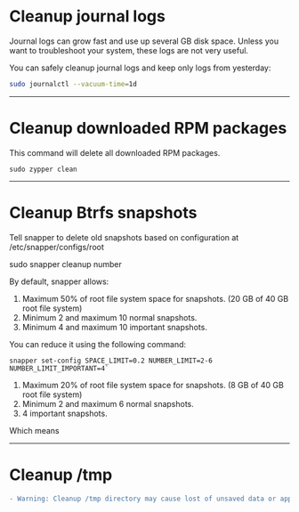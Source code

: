 # Cleanup journal logs

Journal logs can grow fast and use up several GB disk space. Unless you want to troubleshoot your system, these logs are not very useful.

You can safely cleanup journal logs and keep only logs from yesterday: 

```bash
sudo journalctl --vacuum-time=1d
```

------------------------------------------------------------------------
# Cleanup downloaded RPM packages

This command will delete all downloaded RPM packages.

```bas
sudo zypper clean
```

-----------------------------------------------------------------------

# Cleanup Btrfs snapshots

Tell snapper to delete old snapshots based on configuration at /etc/snapper/configs/root

sudo snapper cleanup number

By default, snapper allows:

  1.  Maximum 50% of root file system space for snapshots. (20 GB of 40 GB root file system)
  2.  Minimum 2 and maximum 10 normal snapshots.
  3.  Minimum 4 and maximum 10 important snapshots.

You can reduce it using the following command:

```
snapper set-config SPACE_LIMIT=0.2 NUMBER_LIMIT=2-6 NUMBER_LIMIT_IMPORTANT=4`
```

  1.  Maximum 20% of root file system space for snapshots. (8 GB of 40 GB root file system)
  2.  Minimum 2 and maximum 6 normal snapshots.
  3.  4 important snapshots.

Which means 

-----------------------------------------------------------------------

# Cleanup /tmp

```diff
- Warning: Cleanup /tmp directory may cause lost of unsaved data or application crashes. Be sure to save all your work and quit all applications.
```
























